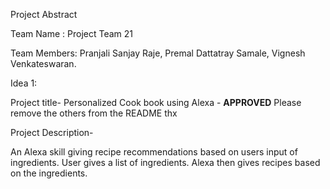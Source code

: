 
Project Abstract

Team Name : Project Team 21

Team Members:
Pranjali Sanjay Raje,
Premal Dattatray Samale,
Vignesh Venkateswaran.


Idea 1:

Project title- Personalized Cook book using Alexa -  ****APPROVED**** Please remove the others from the README thx

Project Description-

An Alexa skill giving recipe recommendations based on users input of ingredients. User gives a list of ingredients. Alexa then gives recipes based on the ingredients. 
